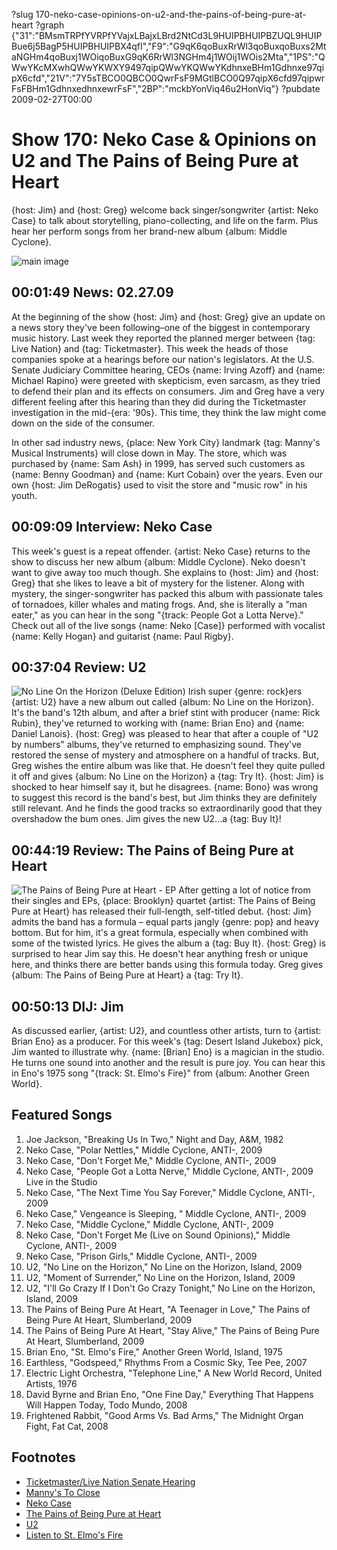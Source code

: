 ?slug 170-neko-case-opinions-on-u2-and-the-pains-of-being-pure-at-heart
?graph {"31":"BMsmTRPfYVRPfYVajxLBajxLBrd2NtCd3L9HUIPBHUIPBZUQL9HUIPBue6j5BagP5HUIPBHUIPBX4qfI","F9":"G9qK6qoBuxRrWl3qoBuxqoBuxs2MtaNGHm4qoBuxj1WOiqoBuxG9qK6RrWl3NGHm4j1WOij1WOis2Mta","1PS":"QWwYKcMXwhQWwYKWXY9497qipQWwYKQWwYKdhnxeBHm1Gdhnxe97qipX6cfd","21V":"7Y5sTBCO0QBCO0QwrFsF9MGtlBCO0Q97qipX6cfd97qipwrFsFBHm1GdhnxedhnxewrFsF","2BP":"mckbYonViq46u2HonViq"}
?pubdate 2009-02-27T00:00

# Show 170: Neko Case & Opinions on U2 and The Pains of Being Pure at Heart
{host: Jim} and {host: Greg} welcome back singer/songwriter {artist: Neko Case} to talk about storytelling, piano-collecting, and life on the farm. Plus hear her perform songs from her brand-new album {album: Middle Cyclone}.

![main image](http://static.soundopinions.org/images/2009/nekoneko.jpg)

## 00:01:49 News: 02.27.09
At the beginning of the show {host: Jim} and {host: Greg} give an update on a news story they've been following–one of the biggest in contemporary music history. Last week they reported the planned merger between {tag: Live Nation} and {tag: Ticketmaster}. This week the heads of those companies spoke at a hearings before our nation's legislators. At the U.S. Senate Judiciary Committee hearing, CEOs {name: Irving Azoff} and {name: Michael Rapino} were greeted with skepticism, even sarcasm, as they tried to defend their plan and its effects on consumers. Jim and Greg have a very different feeling after this hearing than they did during the Ticketmaster investigation in the mid-{era: '90s}. This time, they think the law might come down on the side of the consumer.

In other sad industry news, {place: New York City} landmark {tag: Manny's Musical Instruments} will close down in May. The store, which was purchased by {name: Sam Ash} in 1999, has served such customers as {name: Benny Goodman} and {name: Kurt Cobain} over the years. Even our own {host: Jim DeRogatis} used to visit the store and "music row" in his youth.

## 00:09:09 Interview: Neko Case
This week's guest is a repeat offender. {artist: Neko Case} returns to the show to discuss her new album {album: Middle Cyclone}. Neko doesn't want to give away too much though. She explains to {host: Jim} and {host: Greg} that she likes to leave a bit of mystery for the listener. Along with mystery, the singer-songwriter has packed this album with passionate tales of tornadoes, killer whales and mating frogs. And, she is literally a "man eater," as you can hear in the song "{track: People Got a Lotta Nerve}." Check out all of the live songs {name: Neko [Case]} performed with vocalist {name: Kelly Hogan} and guitarist {name: Paul Rigby}.

## 00:37:04 Review: U2
![No Line On the Horizon (Deluxe Edition)](http://is4.mzstatic.com/image/thumb/Music/v4/60/89/e4/6089e461-0e4d-ebbd-32f4-a7713b2fab75/source/600x600bb.jpg "78500/305352554")
Irish super {genre: rock}ers {artist: U2} have a new album out called {album: No Line on the Horizon}. It's the band's 12th album, and after a brief stint with producer {name: Rick Rubin}, they've returned to working with {name: Brian Eno} and {name: Daniel Lanois}. {host: Greg} was pleased to hear that after a couple of "U2 by numbers" albums, they've returned to emphasizing sound. They've restored the sense of mystery and atmosphere on a handful of tracks. But, Greg wishes the entire album was like that. He doesn't feel they quite pulled it off and gives {album: No Line on the Horizon} a {tag: Try It}. {host: Jim} is shocked to hear himself say it, but he disagrees. {name: Bono} was wrong to suggest this record is the band's best, but Jim thinks they are definitely still relevant. And he finds the good tracks so extraordinarily good that they overshadow the bum ones. Jim gives the new U2...a {tag: Buy It}!

## 00:44:19 Review: The Pains of Being Pure at Heart
![The Pains of Being Pure at Heart - EP](http://is1.mzstatic.com/image/thumb/Music3/v4/9a/4e/5d/9a4e5d1e-5480-0d8c-c0ea-6c42515c1d99/source/600x600bb.jpg "419952197/260388755")
After getting a lot of notice from their singles and EPs, {place: Brooklyn} quartet {artist: The Pains of Being Pure at Heart} has released their full-length, self-titled debut. {host: Jim} admits the band has a formula – equal parts jangly {genre: pop} and heavy bottom. But for him, it's a great formula, especially when combined with some of the twisted lyrics. He gives the album a {tag: Buy It}. {host: Greg} is surprised to hear Jim say this. He doesn't hear anything fresh or unique here, and thinks there are better bands using this formula today. Greg gives {album: The Pains of Being Pure at Heart} a {tag: Try It}.

## 00:50:13 DIJ: Jim
As discussed earlier, {artist: U2}, and countless other artists, turn to {artist: Brian Eno} as a producer. For this week's {tag: Desert Island Jukebox} pick, Jim wanted to illustrate why. {name: [Brian] Eno} is a magician in the studio. He turns one sound into another and the result is pure joy. You can hear this in Eno's 1975 song "{track: St. Elmo's Fire}" from {album: Another Green World}. 

## Featured Songs
1. Joe Jackson, "Breaking Us In Two," Night and Day, A&M, 1982
2. Neko Case, "Polar Nettles," Middle Cyclone, ANTI-, 2009
3. Neko Case, "Don't Forget Me," Middle Cyclone, ANTI-, 2009
4. Neko Case, "People Got a Lotta Nerve," Middle Cyclone, ANTI-, 2009 Live in the Studio
5. Neko Case, "The Next Time You Say Forever," Middle Cyclone, ANTI-, 2009
6. Neko Case," Vengeance is Sleeping, " Middle Cyclone, ANTI-, 2009
7. Neko Case, "Middle Cyclone," Middle Cyclone, ANTI-, 2009
8. Neko Case, "Don't Forget Me (Live on Sound Opinions)," Middle Cyclone, ANTI-, 2009
9. Neko Case, "Prison Girls," Middle Cyclone, ANTI-, 2009
10. U2, "No Line on the Horizon," No Line on the Horizon, Island, 2009
11. U2, "Moment of Surrender," No Line on the Horizon, Island, 2009
12. U2, "I'll Go Crazy If I Don't Go Crazy Tonight," No Line on the Horizon, Island, 2009
13. The Pains of Being Pure At Heart, "A Teenager in Love," The Pains of Being Pure At Heart, Slumberland, 2009
14. The Pains of Being Pure At Heart, "Stay Alive," The Pains of Being Pure At Heart, Slumberland, 2009
15. Brian Eno, "St. Elmo's Fire," Another Green World, Island, 1975
16. Earthless, "Godspeed," Rhythms From a Cosmic Sky, Tee Pee, 2007 
17. Electric Light Orchestra, "Telephone Line," A New World Record, United Artists, 1976
18. David Byrne and Brian Eno, "One Fine Day," Everything That Happens Will Happen Today, Todo Mundo, 2008
19. Frightened Rabbit, "Good Arms Vs. Bad Arms," The Midnight Organ Fight, Fat Cat, 2008

## Footnotes
- [Ticketmaster/Live Nation Senate Hearing](http://articles.latimes.com/2009/feb/25/business/fi-ticketmaster25)
- [Manny's To Close](http://lostnewyorkcity.blogspot.com/2009/02/mannys-to-close-in-may-entire-music-row.html)
- [Neko Case](http://nekocase.com/)
- [The Pains of Being Pure at Heart](http://thepainsofbeingpureatheart.com/)
- [U2](http://www.u2.com/index/home)
- [Listen to St. Elmo's Fire](https://www.youtube.com/watch?v=s-3djUYgebU)
